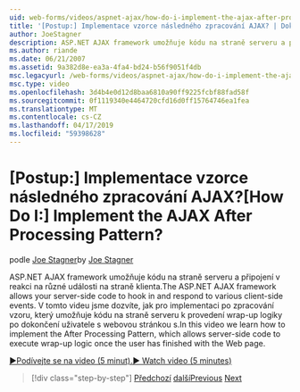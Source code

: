 ```yaml
---
uid: web-forms/videos/aspnet-ajax/how-do-i-implement-the-ajax-after-processing-pattern
title: '[Postup:] Implementace vzorce následného zpracování AJAX? | Dokumenty Microsoft'
author: JoeStagner
description: ASP.NET AJAX framework umožňuje kódu na straně serveru a připojení v reakci na různé události na straně klienta. V tomto videu jsme dozvíte jak implementovat Aft...
ms.author: riande
ms.date: 06/21/2007
ms.assetid: 9a382d8e-ea3a-4fa4-bd24-b56f9051f4db
msc.legacyurl: /web-forms/videos/aspnet-ajax/how-do-i-implement-the-ajax-after-processing-pattern
msc.type: video
ms.openlocfilehash: 3d4b4e0d12d8baa6810a90ff9225fcbf88fad58f
ms.sourcegitcommit: 0f1119340e4464720cfd16d0ff15764746ea1fea
ms.translationtype: MT
ms.contentlocale: cs-CZ
ms.lasthandoff: 04/17/2019
ms.locfileid: "59398628"
---
```

# <a name="how-do-i-implement-the-ajax-after-processing-pattern"></a><span data-ttu-id="14750-105">[Postup:] Implementace vzorce následného zpracování AJAX?</span><span class="sxs-lookup"><span data-stu-id="14750-105">[How Do I:] Implement the AJAX After Processing Pattern?</span></span>

<span data-ttu-id="14750-106">podle [Joe Stagner](https://github.com/JoeStagner)</span><span class="sxs-lookup"><span data-stu-id="14750-106">by [Joe Stagner](https://github.com/JoeStagner)</span></span>

<span data-ttu-id="14750-107">ASP.NET AJAX framework umožňuje kódu na straně serveru a připojení v reakci na různé události na straně klienta.</span><span class="sxs-lookup"><span data-stu-id="14750-107">The ASP.NET AJAX framework allows your server-side code to hook in and respond to various client-side events.</span></span> <span data-ttu-id="14750-108">V tomto videu jsme dozvíte, jak pro implementaci po zpracování vzoru, který umožňuje kódu na straně serveru k provedení wrap-up logiky po dokončení uživatele s webovou stránkou s.</span><span class="sxs-lookup"><span data-stu-id="14750-108">In this video we learn how to implement the After Processing Pattern, which allows server-side code to execute wrap-up logic once the user has finished with the Web page.</span></span>

[<span data-ttu-id="14750-109">&#9654;Podívejte se na video (5 minut).</span><span class="sxs-lookup"><span data-stu-id="14750-109">&#9654; Watch video (5 minutes)</span></span>](https://channel9.msdn.com/Blogs/ASP-NET-Site-Videos/how-do-i-implement-the-ajax-after-processing-pattern)

> [!div class="step-by-step"]
> <span data-ttu-id="14750-110">[Předchozí](how-do-i-use-the-aspnet-ajax-history-control.md)
> [další](how-do-i-update-multiple-regions-of-a-page-with-aspnet-ajax.md)</span><span class="sxs-lookup"><span data-stu-id="14750-110">[Previous](how-do-i-use-the-aspnet-ajax-history-control.md)
[Next](how-do-i-update-multiple-regions-of-a-page-with-aspnet-ajax.md)</span></span>
